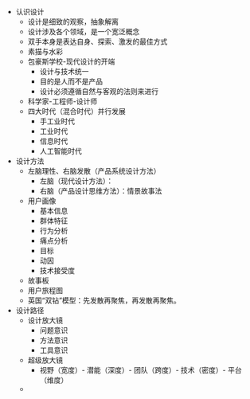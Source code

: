 * 认识设计
	* 设计是细致的观察，抽象解离
	* 设计涉及各个领域，是一个宽泛概念
	* 双手本身是表达自身、探索、激发的最佳方式
	* 素描与水彩
	* 包豪斯学校-现代设计的开端
		* 设计与技术统一
		* 目的是人而不是产品
		* 设计必须遵循自然与客观的法则来进行
	* 科学家-工程师-设计师
	* 四大时代（混合时代）并行发展
		* 手工业时代
		* 工业时代
		* 信息时代
		* 人工智能时代
* 设计方法
	* 左脑理性、右脑发散（产品系统设计方法）
		* 左脑（现代设计方法）：
		* 右脑（产品设计思维方法）：情景故事法
	* 用户画像
		* 基本信息
		* 群体特征
		* 行为分析
		* 痛点分析
		* 目标
		* 动因
		* 技术接受度
	* 故事板
	* 用户旅程图
	* 英国“双钻”模型：先发散再聚焦，再发散再聚焦。                                      
* 设计路径
	* 设计放大镜
		* 问题意识
		* 方法意识
		* 工具意识
	* 超级放大镜
		* 视野（宽度）- 潜能（深度）- 团队（跨度）- 技术（密度）- 平台（维度）
	* 